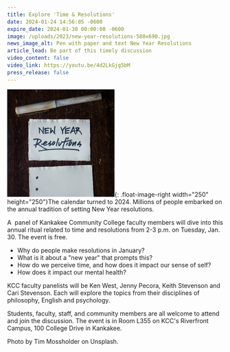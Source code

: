 ```yaml
---
title: Explore 'Time & Resolutions'
date: 2024-01-24 14:56:05 -0600
expire_date: 2024-01-30 00:00:00 -0600
image: /uploads/2023/new-year-resolutions-580x690.jpg
news_image_alt: Pen with paper and text New Year Resolutions
article_lead: Be part of this timely discussion
video_content: false
video_link: https://youtu.be/4d2LkGjg5bM
press_release: false
---
```

![](/uploads/2023/new-year-resolutions250x250.jpg){: .float-image-right width="250" height="250"}The calendar turned to 2024. Millions of people embarked on the annual tradition of setting New Year resolutions.

A&nbsp; panel of Kankakee Community College faculty members will dive into this annual ritual related to time and resolutions from 2-3 p.m. on Tuesday, Jan. 30. The event is free.

* Why do people make resolutions in January?
* What is it about a "new year" that prompts this?
* How do we perceive time, and how does it impact our sense of self?
* How does it impact our mental health?

KCC faculty panelists will be Ken West, Jenny Pecora, Keith Stevenson and Cari Stevenson. Each will explore the topics from their disciplines of philosophy, English and psychology.

Students, faculty, staff, and community members are all welcome to attend and join the discussion. The event is in Room L355 on KCC's Riverfront Campus, 100 College Drive in Kankakee.



Photo by Tim Mossholder on Unsplash.